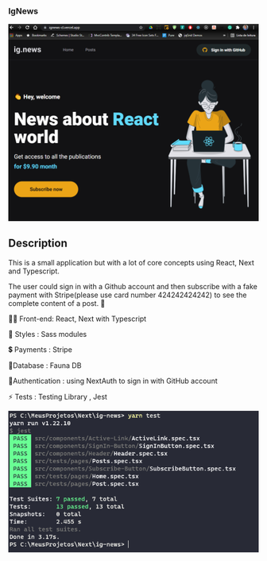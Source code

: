 ### IgNews
![Screenshot](prints/print-home.png)


## Description

This is a small application but with a lot of core concepts using React, Next and Typescript. 

The user could sign in with a Github account and then subscribe with a fake payment with Stripe(please use card number 424242424242) to see the complete content of a post. 🤗

👨‍💻 Front-end: React, Next with Typescript

🌟 Styles : Sass modules

💲 Payments : Stripe

🚩Database : Fauna DB

🔐Authentication : using NextAuth to sign in with GitHub account

⚡ Tests : Testing Library , Jest

![Screenshot](prints/tests-ignews.png)

